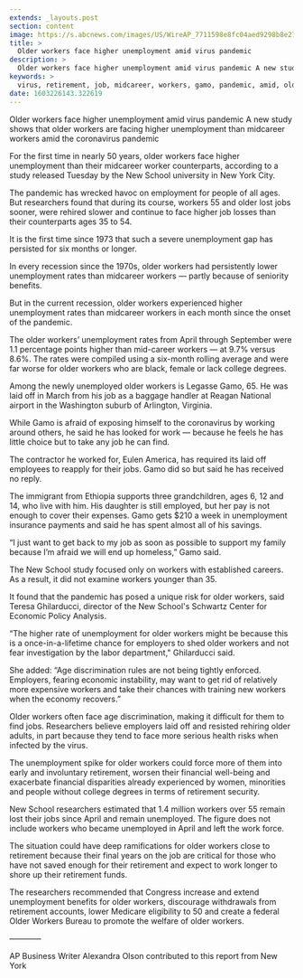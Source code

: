 ```yaml
--- 
extends: _layouts.post 
section: content 
image: https://s.abcnews.com/images/US/WireAP_7711598e8fc04aed9298b8e2793334b5_16x9_992.jpg 
title: > 
  Older workers face higher unemployment amid virus pandemic 
description: > 
  Older workers face higher unemployment amid virus pandemic A new study shows that older workers are facing higher unemployment than midcareer workers amid the coronavirus pandemicFor the first time in nearly 50 years, older workers face higher unemployment than their midcareer worker counterparts, according to a study released Tuesday by the New School university in New York City.In every recession since the 1970s, older workers had persistently lower unemployment rates than midcareer workers — partly because of seniority benefits.But in the current recession, older workers experienced higher unemployment rates than midcareer workers in each month since the onset of the pandemic.The older workers’ unemployment rates from April through September were 1.1 percentage points higher than mid-career workers — at 9.7% versus 8.6%.The researchers recommended that Congress increase and extend unemployment benefits for older workers, discourage withdrawals from retirement accounts, lower Medicare eligibility to 50 and create a federal Older Workers Bureau to promote the welfare of older workers. 
keywords: > 
  virus, retirement, job, midcareer, workers, gamo, pandemic, amid, older, unemployment, higher, researchers, face 
date: 1603226143.322619 
--- 
```

<div><p>Older workers face higher unemployment amid virus pandemic A new study shows that older workers are facing higher unemployment than midcareer workers amid the coronavirus pandemic</p><p>For the first time in nearly 50 years, older workers face higher unemployment than their midcareer worker counterparts, according to a study released Tuesday by the New School university in New York City.</p><p>The pandemic has wrecked havoc on employment for people of all ages. But researchers found that during its course, workers 55 and older lost jobs sooner, were rehired slower and continue to face higher job losses than their counterparts ages 35 to 54.</p><p class="Ad incontentTeads incontentTeads--story ad-slot"></p><p>It is the first time since 1973 that such a severe unemployment gap has persisted for six months or longer.</p><p>In every recession since the 1970s, older workers had persistently lower unemployment rates than midcareer workers &#8212; partly because of seniority benefits.</p><p>But in the current recession, older workers experienced higher unemployment rates than midcareer workers in each month since the onset of the pandemic.</p><p>The older workers&#8217; unemployment rates from April through September were 1.1 percentage points higher than mid-career workers &#8212; at 9.7% versus 8.6%. The rates were compiled using a six-month rolling average and were far worse for older workers who are black, female or lack college degrees.</p><p>Among the newly unemployed older workers is Legasse Gamo, 65. He was laid off in March from his job as a baggage handler at Reagan National airport in the Washington suburb of Arlington, Virginia.</p><p>While Gamo is afraid of exposing himself to the coronavirus by working around others, he said he has looked for work &#8212; because he feels he has little choice but to take any job he can find.</p><p>The contractor he worked for, Eulen America, has required its laid off employees to reapply for their jobs. Gamo did so but said he has received no reply.</p><p>The immigrant from Ethiopia supports three grandchildren, ages 6, 12 and 14, who live with him. His daughter is still employed, but her pay is not enough to cover their expenses. Gamo gets $210 a week in unemployment insurance payments and said he has spent almost all of his savings.</p><p class="Ad incontentTeads2 incontentTeads2--story ad-slot"></p><p>&#8220;I just want to get back to my job as soon as possible to support my family because I&#8217;m afraid we will end up homeless,&#8221; Gamo said.</p><p>The New School study focused only on workers with established careers. As a result, it did not examine workers younger than 35.</p><p>It found that the pandemic has posed a unique risk for older workers, said Teresa Ghilarducci, director of the New School's Schwartz Center for Economic Policy Analysis.</p><p>&#8220;The higher rate of unemployment for older workers might be because this is a once-in-a-lifetime chance for employers to shed older workers and not fear investigation by the labor department," Ghilarducci said.</p><p>She added: &#8220;Age discrimination rules are not being tightly enforced. Employers, fearing economic instability, may want to get rid of relatively more expensive workers and take their chances with training new workers when the economy recovers.&#8221;</p><p>Older workers often face age discrimination, making it difficult for them to find jobs. Researchers believe employers laid off and resisted rehiring older adults, in part because they tend to face more serious health risks when infected by the virus.</p><p>The unemployment spike for older workers could force more of them into early and involuntary retirement, worsen their financial well-being and exacerbate financial disparities already experienced by women, minorities and people without college degrees in terms of retirement security.</p><p>New School researchers estimated that 1.4 million workers over 55 remain lost their jobs since April and remain unemployed. The figure does not include workers who became unemployed in April and left the work force.</p><p>The situation could have deep ramifications for older workers close to retirement because their final years on the job are critical for those who have not saved enough for their retirement and expect to work longer to shore up their retirement funds.</p><p>The researchers recommended that Congress increase and extend unemployment benefits for older workers, discourage withdrawals from retirement accounts, lower Medicare eligibility to 50 and create a federal Older Workers Bureau to promote the welfare of older workers.</p><p>&#8212;&#8212;&#8212;&#8212;</p><p>AP Business Writer Alexandra Olson contributed to this report from New York</p></div>